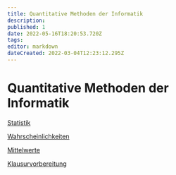 ```yaml
---
title: Quantitative Methoden der Informatik
description: 
published: 1
date: 2022-05-16T18:20:53.720Z
tags: 
editor: markdown
dateCreated: 2022-03-04T12:23:12.295Z
---
```


# Quantitative Methoden der Informatik

[Statistik](/fom/semester-2/quantitative-methoden-der-informatik/statistik)

[Wahrscheinlichkeiten](/fom/semester-2/quantitative-methoden-der-informatik/wahrscheinlichkeiten)


[Mittelwerte](/fom/semester-2/quantitative-methoden-der-informatik/mittelwerte)


[Klausurvorbereitung](/fom/semester-2/quantitative-methoden-der-informatik/klausurvorbereitung)

